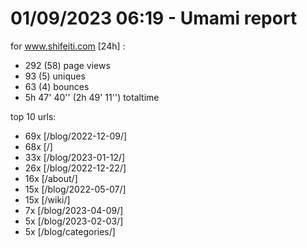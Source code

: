 # 01/09/2023 06:19 - Umami report
for www.shifeiti.com [24h] :

 - 292 (58) page views
 - 93 (5) uniques
 - 63 (4) bounces
 - 5h 47' 40'' (2h 49' 11'') totaltime


top 10 urls:
 - 69x [/blog/2022-12-09/]
 - 68x [/]
 - 33x [/blog/2023-01-12/]
 - 26x [/blog/2022-12-22/]
 - 16x [/about/]
 - 15x [/blog/2022-05-07/]
 - 15x [/wiki/]
 - 7x [/blog/2023-04-09/]
 - 5x [/blog/2023-02-03/]
 - 5x [/blog/categories/]


